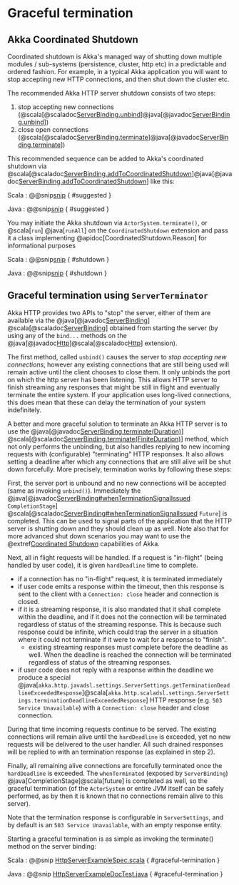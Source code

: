 # Graceful termination

## Akka Coordinated Shutdown

Coordinated shutdown is Akka's managed way of shutting down multiple modules / sub-systems (persistence, cluster, http etc)
in a predictable and ordered fashion. For example, in a typical Akka application you will want to stop accepting new HTTP connections, and then shut down the cluster etc.

The recommended Akka HTTP server shutdown consists of two steps:

1. stop accepting new connections (@scala[@scaladoc[ServerBinding.unbind](akka.http.scaladsl.Http.ServerBinding)]@java[@javadoc[ServerBinding.unbind](akka.http.javadsl.ServerBinding)])
1. close open connections (@scala[@scaladoc[ServerBinding.terminate](akka.http.scaladsl.Http.ServerBinding)]@java[@javadoc[ServerBinding.terminate](akka.http.javadsl.ServerBinding)])

This recommended sequence can be added to Akka's coordinated shutdown via @scala[@scaladoc[ServerBinding.addToCoordinatedShutdown](akka.http.scaladsl.Http.ServerBinding)]@java[@javadoc[ServerBinding.addToCoordinatedShutdown](akka.http.javadsl.ServerBinding)] like this:

Scala
: @@snip[snip](/docs/src/test/scala/docs/http/scaladsl/server/ServerShutdownExampleSpec.scala) { #suggested }

Java
: @@snip[snip](/docs/src/test/java/docs/http/javadsl/server/ServerShutdownExampleTest.java) { #suggested }

You may initiate the Akka shutdown via `ActorSystem.terminate()`, or @scala[`run`] @java[`runAll`] on the `CoordinatedShutdown` extension and pass it a class implementing @apidoc[CoordinatedShutdown.Reason] for informational purposes

Scala
: @@snip[snip](/docs/src/test/scala/docs/http/scaladsl/server/ServerShutdownExampleSpec.scala) { #shutdown }

Java
: @@snip[snip](/docs/src/test/java/docs/http/javadsl/server/ServerShutdownExampleTest.java) { #shutdown }


## Graceful termination using `ServerTerminator`

Akka HTTP provides two APIs to "stop" the server, either of them are available via the
@java[@javadoc[ServerBinding](akka.http.javadsl.ServerBinding)]
@scala[@scaladoc[ServerBinding](akka.http.scaladsl.Http$$ServerBinding)]
obtained from starting the server (by using any of the `bind...` methods on the
@java[@javadoc[Http](akka.http.javadsl.Http)]@scala[@scaladoc[Http](akka.http.scaladsl.HttpExt)] extension).

The first method, called `unbind()` causes the server to *stop accepting new connections*, however any existing
connections that are still being used will remain active until the client chooses to close them.
It only unbinds the port on which the http server has been listening. This allows HTTP server to finish streaming any
responses that might be still in flight and eventually terminate the entire system. If your application uses long-lived
connections, this does mean that these can delay the termination of your system indefinitely.

A better and more graceful solution to terminate an Akka HTTP server is to use the
@java[@javadoc[ServerBinding.terminate(Duration)](akka.http.javadsl.ServerBinding#terminate-java.time.Duration-)]
@scala[@scaladoc[ServerBinding.terminate(FiniteDuration)](akka.http.scaladsl.Http$$ServerBinding#terminate%28FiniteDuration%29:Future[HttpTerminated])]
method, which not only performs the unbinding, but also
handles replying to new incoming requests with (configurable) "terminating" HTTP responses.
It also allows setting a deadline after which any connections that are still alive will be shut down forcefully.
More precisely, termination works by following these steps:

First, the server port is unbound and no new connections will be accepted (same as invoking `unbind()`).
Immediately the 
@java[@javadoc[ServerBinding#whenTerminationSignalIssued](akka.http.javadsl.ServerBinding#whenTerminationSignalIssued--) `CompletionStage`]
@scala[@scaladoc[ServerBinding#whenTerminationSignalIssued](akka.http.scaladsl.Http$$ServerBinding#whenTerminationSignalIssued:Future[Deadline]) `Future`]
is completed.
This can be used to signal parts of the application that the HTTP server is shutting down and they should clean up as well.
Note also that for more advanced shut down scenarios you may want to use the @extref[Coordinated Shutdown](akka-docs:/actors.html#coordinated-shutdown) capabilities of Akka.

Next, all in flight requests will be handled. If a request is "in-flight" (being handled by user code), it is given `hardDeadline` time to complete.

- if a connection has no "in-flight" request, it is terminated immediately  
- if user code emits a response within the timeout, then this response is sent to the client with a `Connection: close` header and connection is closed.
- if it is a streaming response, it is also mandated that it shall complete within the deadline, and if it does not
  the connection will be terminated regardless of status of the streaming response. This is because such response could be infinite,
  which could trap the server in a situation where it could not terminate if it were to wait for a response to "finish".
    - existing streaming responses must complete before the deadline as well.
      When the deadline is reached the connection will be terminated regardless of status of the streaming responses.
- if user code does not reply with a response within the deadline we produce a special @java[`akka.http.javadsl.settings.ServerSettings.getTerminationDeadlineExceededResponse`]@scala[`akka.http.scaladsl.settings.ServerSettings.terminationDeadlineExceededResponse`] 
HTTP response (e.g. `503 Service Unavailable`) with a `Connection: close` header and close connection.

During that time incoming requests continue to be served. The existing connections will remain alive until the 
`hardDeadline` is exceeded, yet no new requests will be delivered to the user handler. All such drained responses will be replied to with an termination response (as explained in step 2).

Finally, all remaining alive connections are forcefully terminated once the `hardDeadline` is exceeded.
The `whenTerminated` (exposed by `ServerBinding`) @java[CompletionStage]@scala[future] is completed as well, so the
graceful termination (of the `ActorSystem` or entire JVM itself can be safely performed, as by then it is known that no
connections remain alive to this server).

Note that the termination response is configurable in `ServerSettings`, and by default is an `503 Service Unavailable`,
with an empty response entity.

Starting a graceful termination is as simple as invoking the terminate() method on the server binding:

Scala
:   @@snip [HttpServerExampleSpec.scala]($test$/scala/docs/http/scaladsl/HttpServerExampleSpec.scala) { #graceful-termination }

Java
:   @@snip [HttpServerExampleDocTest.java]($test$/java/docs/http/javadsl/server/HttpServerExampleDocTest.java) { #graceful-termination }

